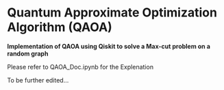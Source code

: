 # Quantum Approximate Optimization Algorithm (QAOA)

**Implementation of QAOA using Qiskit to solve a Max-cut problem on a random graph**

Please refer to QAOA_Doc.ipynb for the Explenation 

To be further edited...
